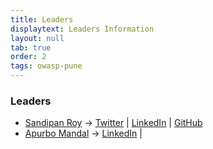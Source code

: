 ```yaml
---
title: Leaders
displaytext: Leaders Information
layout: null
tab: true
order: 2
tags: owasp-pune
---
```


### Leaders
* [Sandipan Roy](mailto:sandipan.roy@owasp.org) -> [Twitter](https://twitter.com/ByteHackr) \| [LinkedIn](https://www.linkedin.com/in/ByteHackr) \| [GitHub](https://github.com/ByteHackr/)
* [Apurbo Mandal](mailto:apurbo.mandal@owasp.org) -> [LinkedIn](https://www.linkedin.com/in/apumax) \| 
